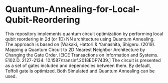 # Quantum-Annealing-for-Local-Qubit-Reordering

This repository implements quantum circuit optimization by performing local qubit reordering in 2d (or 1D) NN architecture using Quantum Annealing. The approach is based on [Wakaki, Hattori & Yamashita, Shigeru. (2019). Mapping a Quantum Circuit to 2D Nearest Neighbor Architecture by Changing the Gate Order. IEICE Transactions on Information and Systems. E102.D. 2127-2134. 10.1587/transinf.2018EDP7439.] The circuit is presented as a set of gates included and dependecies between them. By default, Toffoli gate is optimized. Both Simulated and Quantum Annealing can be used.
